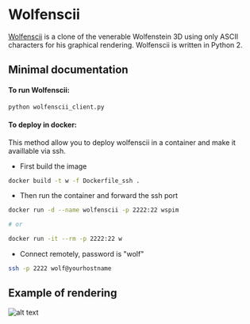 # Wolfenscii

[Wolfenscii](https://github.com/fanff/wolfenscii) is a clone of the venerable Wolfenstein 3D using only ASCII characters for his graphical rendering. Wolfenscii is written in Python 2.

## Minimal documentation


#### To run Wolfenscii:

```bash
python wolfenscii_client.py
```

#### To deploy in docker:

This method allow you to deploy wolfenscii in a container and make it availlable via ssh.

* First build the image
```bash
docker build -t w -f Dockerfile_ssh .
```

* Then run the container and forward the ssh port
```bash
docker run -d --name wolfenscii -p 2222:22 wspim

# or

docker run -it --rm -p 2222:22 w
```

* Connect remotely, password is "wolf"
```bash
ssh -p 2222 wolf@yourhostname 
```

## Example of rendering

![alt text](https://github.com/fauconnier/wolfenscii/raw/master/wolfenscii/asset/pic/pic.png "Graphical rendering")
